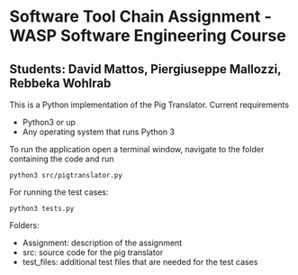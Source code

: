 # Software Tool Chain Assignment - WASP Software Engineering Course
## Students: David Mattos, Piergiuseppe Mallozzi, Rebbeka Wohlrab

This is a Python implementation of the Pig Translator.
Current requirements
* Python3 or up
* Any operating system that runs Python 3

To run the application open a terminal window, navigate to the folder containing the code and run

`python3 src/pigtranslator.py`

For running the test cases:

`python3 tests.py`

Folders:
* Assignment: description of the assignment
* src: source code for the pig translator
* test_files: additional test files that are needed for the test cases
